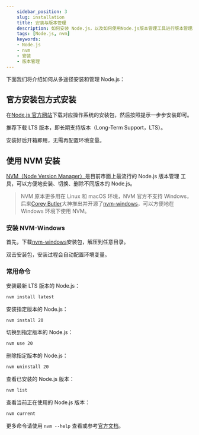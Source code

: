 ```yaml
---
    sidebar_position: 3
    slug: installation
    title: 安装与版本管理
    description: 如何安装 Node.js，以及如何使用Node.js版本管理工具进行版本管理。
    tags: [Node.js, nvm]
    keywords:
    - Node.js
    - nvm
    - 安装
    - 版本管理
---
```


下面我们将介绍如何从多途径安装和管理 Node.js：

## 官方安装包方式安装

在[Node.js 官方网站](https://nodejs.org/zh-cn/download/prebuilt-installer)下载对应操作系统的安装包，然后按照提示一步步安装即可。

推荐下载 LTS 版本，即长期支持版本（Long-Term Support，LTS）。

安装好后开箱即用，无需再配置环境变量。

## 使用 NVM 安装

[NVM（Node Version Manager）](https://github.com/nvm-sh/nvm)是目前市面上最流行的 Node.js 版本管理 工具，可以方便地安装、切换、删除不同版本的 Node.js。

> NVM 原本更多用在 Linux 和 macOS 环境，NVM 官方不支持 Windows，后来[Corey Butler](https://github.com/coreybutler)大神推出并开源了[nvm-windows](https://github.com/coreybutler/nvm-windows)，可以方便地在 Windows 环境下使用 NVM。

### 安装 NVM-Windows

首先，下载[nvm-windows](https://github.com/coreybutler/nvm-windows/releases)安装包，解压到任意目录。

双击安装包，安装过程会自动配置环境变量。

### 常用命令

安装最新 LTS 版本的 Node.js：

```bash
nvm install latest
```

安装指定版本的 Node.js：

```bash
nvm install 20
```

切换到指定版本的 Node.js：

```bash
nvm use 20
```

删除指定版本的 Node.js：

```bash
nvm uninstall 20
```

查看已安装的 Node.js 版本：

```bash
nvm list
```

查看当前正在使用的 Node.js 版本：

```bash
nvm current
```

更多命令请使用 `nvm --help` 查看或参考[官方文档](https://github.com/nvm-sh/nvm)。
